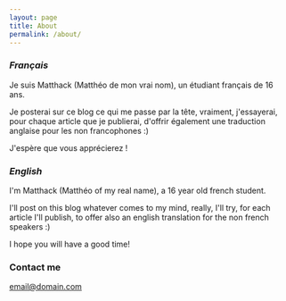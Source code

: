 ```yaml
---
layout: page
title: About
permalink: /about/
---
```

### _Français_
Je suis Matthack (Matthéo de mon vrai nom), un étudiant français de 16 ans.

Je posterai sur ce blog ce qui me passe par la tête, vraiment, j'essayerai, pour chaque article que je publierai, d'offrir également une traduction anglaise pour les non francophones :)

J'espère que vous apprécierez !

### _English_
I'm Matthack (Matthéo of my real name), a 16 year old french student.

I'll post on this blog whatever comes to my mind, really, I'll try, for each article I'll publish, to offer also an english translation for the non french speakers :)

I hope you will have a good time!

### Contact me

[email@domain.com](mailto:email@domain.com)